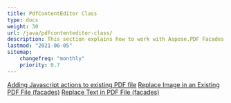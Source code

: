 ```yaml
---
title: PdfContentEditor Class
type: docs
weight: 30
url: /java/pdfcontenteditor-class/
description: This section explains how to work with Aspose.PDF Facades using PdfContentEditor Class.
lastmod: "2021-06-05"
sitemap:
    changefreq: "monthly"
    priority: 0.7
---
```


[Adding Javascript actions to existing PDF file](/pdf/java/adding-javascript-actions/)
[Replace Image in an Existing PDF File (facades)](/pdf/java/replace-image/)
[Replace Text in PDF File (facades)](/pdf/java/replace-text/)
